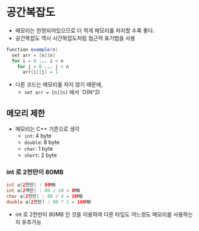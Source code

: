 # 공간복잡도

- 메모리는 한정되어있으므로 더 적게 메모리를 차지할 수록 좋다.
- 공간복잡도 역시 시간복잡도처럼 점근적 표기법을 사용

```java
function example(n)
  set arr = [n][n]
  for i = 0 ... i < n
    for j = 0 ... j < n
      arr[i][j] = 1
```

- 다른 코드는 메모리를 차지 않기 때문에,
  - `set arr = [n][n]` 에서 `O(N^2)


## 메모리 제한

- 메모리는 C++ 기준으로 생각
  - `int`: 4 byte
  - `double`: 8 byte
  - `char`: 1 byte
  - `short`: 2 byte

### int 로 2천만이 80MB

```java
int a[2천만] : 80MB
int a[2백만] : 80 / 10 = 8MB
char a[2천만] : 80 / 4 = 20MB
double a[2천만] : 80 * 2 = 160MB
```

- int 로 2천만이 80MB 인 것을 이용하여 다른 타입도 어느정도 메모리를 사용하는지 유추가능